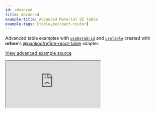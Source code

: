 ```yaml
---
id: advanced
title: Advanced
example-title: Advanced Material UI Table
example-tags: [table,muireact-router]
---
```



Advanced table examples with [`useDataGrid`](/api-reference/mui/hooks/useDataGrid.md) and [`useTable`](https://react-table.tanstack.com/) created with **refine**'s [@pankod/refine-react-table](https://github.com/refinedev/refine/tree/master/packages/react-table) adapter. 

[View advanced example source](https://github.com/refinedev/refine/tree/master/examples/table/mui/advancedTable)

<iframe loading="lazy" src="https://stackblitz.com//github/pankod/refine/tree/master/examples/table/mui/advancedTable?embed=1&view=preview&theme=dark&preset=node&ctl=1"
    style={{width: "100%", height:"80vh", border: "0px", borderRadius: "8px", overflow:"hidden"}}
    title="refine-use-data-grid-example"
></iframe>
